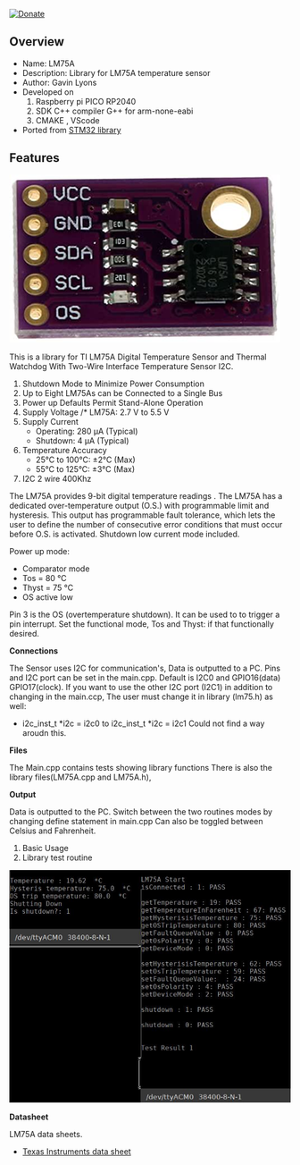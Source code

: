 [![Donate](https://img.shields.io/badge/Donate-PayPal-green.svg)](https://www.paypal.com/paypalme/whitelight976)

Overview
--------------------------------------------
* Name: LM75A
* Description: 
Library for LM75A  temperature sensor
* Author: Gavin Lyons
* Developed on
	1. Raspberry pi PICO RP2040
	2. SDK C++ compiler G++ for arm-none-eabi
	3. CMAKE , VScode
* Ported from  [STM32 library](https://github.com/gavinlyonsrepo/STM32_projects)

Features
----------------------
 ![mod](https://github.com/gavinlyonsrepo/STM32_projects/blob/master/extra/images/lm75a.jpg)
 
This is a library for TI LM75A Digital Temperature Sensor and Thermal Watchdog With Two-Wire Interface Temperature Sensor I2C.

1. Shutdown Mode to Minimize Power Consumption
2. Up to Eight LM75As can be Connected to a Single Bus
3. Power up Defaults Permit Stand-Alone Operation
4. Supply Voltage
	/* LM75A: 2.7 V to 5.5 V
5. Supply Current
	* Operating: 280 μA (Typical)
	* Shutdown: 4 μA (Typical)
6. Temperature Accuracy
	*  25°C to 100°C: ±2°C (Max)
	*  55°C to 125°C: ±3°C (Max)
7. I2C 2 wire 400Khz

The LM75A provides 9-bit digital temperature
readings . The LM75A has a dedicated over-temperature output
(O.S.) with programmable limit and hysteresis. This
output has programmable fault tolerance, which lets
the user to define the number of consecutive error
conditions that must occur before O.S. is activated.
Shutdown low current mode included. 

Power up mode:
 - Comparator mode
 - Tos = 80 °C
 - Thyst = 75 °C
 - OS active low

Pin 3 is the OS (overtemperature shutdown). It can be used to to trigger a pin interrupt.
Set the functional mode, Tos and Thyst: if that functionally desired.

**Connections**

The Sensor uses I2C for communication's, Data is outputted to a PC.
Pins and I2C port can be set in the main.cpp. Default is I2C0 and GPIO16(data) GPIO17(clock).
If you want to use the other I2C port (I2C1) in addition to changing in the main.ccp,
The user must change it in library (lm75.h) as well:
* i2c_inst_t *i2c = i2c0  to i2c_inst_t *i2c = i2c1
Could not find a way aroudn this.
 
**Files**

The Main.cpp contains tests showing library functions
There is also the library files(LM75A.cpp and LM75A.h),

**Output**

Data is outputted  to the PC.
Switch between the  two routines modes by changing define statement in main.cpp 
Can also be toggled between Celsius and Fahrenheit. 
 
1. Basic Usage
2. Library test  routine

![mod1](https://github.com/gavinlyonsrepo/STM32_projects/blob/master/extra/images/lm75aoutput.jpg)

**Datasheet**

LM75A data sheets.
 - [Texas Instruments data sheet](http://www.ti.com/lit/ds/symlink/lm75a.pdf)
